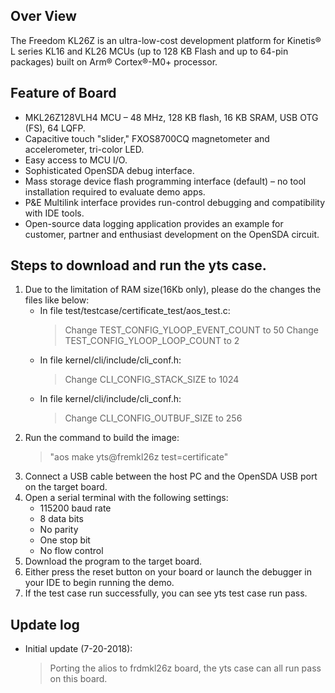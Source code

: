 ## Over View

The Freedom KL26Z is an ultra-low-cost development platform for Kinetis® L series KL16 and KL26 MCUs (up to 128 KB Flash and up to 64-pin packages) built on Arm® Cortex®-M0+ processor.

## Feature of Board

- MKL26Z128VLH4 MCU – 48 MHz, 128 KB flash, 16 KB SRAM, USB OTG (FS), 64 LQFP.
- Capacitive touch "slider," FXOS8700CQ magnetometer and accelerometer, tri-color LED.
- Easy access to MCU I/O.
- Sophisticated OpenSDA debug interface.
- Mass storage device flash programming interface (default) – no tool installation required to evaluate demo apps.
- P&E Multilink interface provides run-control debugging and compatibility with IDE tools.
- Open-source data logging application provides an example for customer, partner and enthusiast development on the OpenSDA circuit.
	
## Steps to download and run the yts case.

1. Due to the limitation of RAM size(16Kb only), please do the changes the files like below:
   - In file test/testcase/certificate_test/aos_test.c:
     > Change TEST_CONFIG_YLOOP_EVENT_COUNT to 50
     > Change TEST_CONFIG_YLOOP_LOOP_COUNT  to 2
   - In file kernel/cli/include/cli_conf.h:
     > Change CLI_CONFIG_STACK_SIZE to 1024
   - In file kernel/cli/include/cli_conf.h:
     > Change CLI_CONFIG_OUTBUF_SIZE to 256
2. Run the command to build the image:
   > "aos make yts@fremkl26z test=certificate"
3. Connect a USB cable between the host PC and the OpenSDA USB port on the target board.
4. Open a serial terminal with the following settings:
   - 115200 baud rate
   - 8 data bits
   - No parity
   - One stop bit
   - No flow control
5. Download the program to the target board.
6. Either press the reset button on your board or launch the debugger in your IDE to begin running the demo.
7. If the test case run successfully, you can see yts test case run pass.

## Update log
- Initial update (7-20-2018):
  > Porting the alios to frdmkl26z board, the yts case can all run pass on this board.
